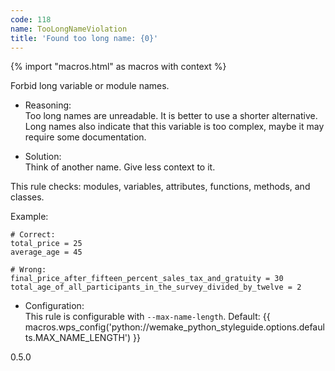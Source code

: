 ```yaml
---
code: 118
name: TooLongNameViolation
title: 'Found too long name: {0}'
---
```


{% import "macros.html" as macros with context %}

Forbid long variable or module names.

  - Reasoning:  
    Too long names are unreadable. It is better to use a shorter
    alternative. Long names also indicate that this variable is too
    complex, maybe it may require some documentation.

  - Solution:  
    Think of another name. Give less context to it.

This rule checks: modules, variables, attributes, functions, methods,
and classes.

Example:

    # Correct:
    total_price = 25
    average_age = 45
    
    # Wrong:
    final_price_after_fifteen_percent_sales_tax_and_gratuity = 30
    total_age_of_all_participants_in_the_survey_divided_by_twelve = 2

  - Configuration:  
    This rule is configurable with `--max-name-length`. Default:
    {{ macros.wps_config('python://wemake_python_styleguide.options.defaults.MAX_NAME_LENGTH') }}

<div class="versionadded">

0.5.0

</div>